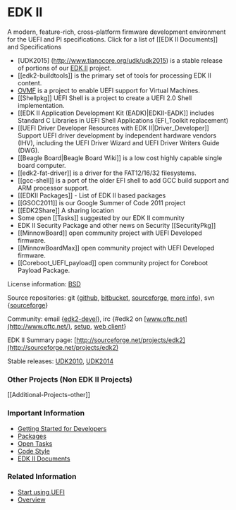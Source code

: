 EDK II
======
A modern, feature-rich, cross-platform firmware development environment for the UEFI and PI specifications. Click for a list of [[EDK II Documents]] and Specifications
* [UDK2015] (http://www.tianocore.org/udk/udk2015)  is a stable release of portions of our [EDK II](http://www.tianocore.org/edk2/) project.
* [[edk2-buildtools]] is the primary set of tools for processing EDK II content.
* [OVMF](http://www.tianocore.org/ovmf/) is a project to enable UEFI support for Virtual Machines.
* [[Shellpkg]] UEFI Shell is a project to create a UEFI 2.0 Shell implementation.
* [[EDK II Application Development Kit (EADK)|EDKII-EADK]] includes Standard C Libraries in UEFI Shell Applications (EFI_Toolkit replacement)
* [[UEFI Driver Developer Resources with EDK II|Driver_Developer]] Support UEFI driver development by independent hardware vendors (IHV), including the UEFI Driver Wizard and UEFI Driver Writers Guide (DWG).
* [[Beagle Board|Beagle Board Wiki]] is a low cost highly capable single board computer.
* [[edk2-fat-driver]] is a driver for the FAT12/16/32 filesystems.
* [[gcc-shell]] is a port of the older EFI shell to add GCC build support and ARM processor support.
* [[EDKII Packages]] - List of EDK II based packages
* [[GSOC2011]] is our Google Summer of Code 2011 project
* [[EDK2Share]] A sharing location
* Some open [[Tasks]] suggested by our EDK II community
* EDK II Security Package and other news on Security [[SecurityPkg]]
* [[MinnowBoard]] open community project with UEFI Developed firmware. 
* [[MinnowBoardMax]] open community project with UEFI Developed firmware. 
* [[Coreboot_UEFI_payload]] open community project for Coreboot Payload Package.


License information: [BSD](http://www.opensource.org/licenses/bsd-license.php)

Source repositories: git {[github](https://github.com/tianocore/edk2), [bitbucket](https://bitbucket.org/tianocore/edk2), [sourceforge](https://sourceforge.net/p/tianocore/edk2), [more info](https://github.com/tianocore/tianocore.github.io/wiki/EDK2_git)}, svn {[sourceforge](https://svn.code.sf.net/p/edk2/code/trunk/edk2)}

Community: email {[edk2-devel](https://github.com/tianocore/tianocore.github.io/wiki/Edk2-devel)}, irc {\#edk2 on [www.oftc.net](http://www.oftc.net/), [setup](http://www.oftc.net/NickServ/CertFP/), [web client](http://webchat.oftc.net/?channels=edk2)}

EDK II Summary page: [http://sourceforge.net/projects/edk2](http://sourceforge.net/projects/edk2)

Stable releases: [UDK2010](https://github.com/tianocore/tianocore.github.io/wiki/UDK2010 "UEFI Development Kit 2010"), [UDK2014](http://www.tianocore.org/udk2014/ "UEFI Development Kit 2014")
### Other Projects (Non EDK II Projects)
[[Additional-Projects-other]]

### Important Information

-   [Getting Started for Developers](https://github.com/tianocore/tianocore.github.io/wiki/Getting_Started_with_EDK_II)
-   [Packages](https://github.com/tianocore/tianocore.github.io/wiki/EDKII_Packages)
-   [Open Tasks](https://github.com/tianocore/tianocore.github.io/wiki/Tasks)
-   [Code Style](https://github.com/tianocore/tianocore.github.io/wiki/Code_Style)
-   [EDK II Documents](https://github.com/tianocore/tianocore.github.io/wiki/EDK_II_Documents)

### Related Information

-   [Start using UEFI](https://github.com/tianocore/tianocore.github.io/wiki/Start_using_UEFI)
-   [Overview](https://github.com/tianocore/tianocore.github.io/wiki/EDK_II_Overview)